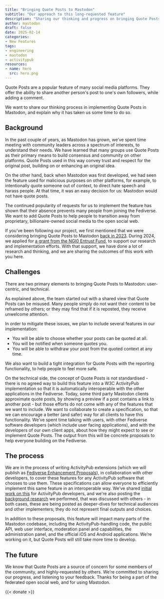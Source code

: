 ```yaml
---
title: "Bringing Quote Posts to Mastodon"
subtitle: "Our approach to this long-requested feature"
description: "Sharing our thinking and progress on bringing Quote Posts to Mastodon, with a goal to create a safe and respectful space for everyone."
author: mastodon
draft: false
date: 2025-02-14
categories:
- New Features
tags:
- engineering
- mastodon
- activitypub
resources:
- name: hero
  src: hero.png
---
```


Quote Posts are a popular feature of many social media platforms. They offer the ability to share another person's post to one's own followers, while adding a comment.

We want to share our thinking process in implementing Quote Posts in Mastodon, and explain why it has taken us some time to do so.

## Background

In the past couple of years, as Mastodon has grown, we’ve spent time meeting with community leaders across a spectrum of interests, to understand their needs. We have learned that many groups use Quote Posts as their primary means to build consensus and community on other platforms. Quote Posts used in this way convey trust and respect for the original post, building on or enhancing an original idea.

On the other hand, back when Mastodon was first developed, we had seen the feature used for malicious purposes on other platforms, for example, to intentionally quote someone out of context, to direct hate speech and harass people. At that time, it was an easy decision for us: Mastodon would not have quote posts.

The continued popularity of requests for us to implement the feature has shown that their absence prevents many people from joining the Fediverse. We want to add Quote Posts to help people to transition away from proprietary, billionaire-owned social media to the open social web.

If you’ve been following our project, we first mentioned that we were considering bringing Quote Posts to Mastodon [back in 2023](https://blog.joinmastodon.org/2023/05/a-new-onboarding-experience-on-mastodon/). During 2024, we applied for [a grant from the NGI0 Entrust Fund](https://nlnet.nl/project/Mastodon-Quoting/), to support our research and implementation efforts. With that support, we have done a lot of research and thinking, and we are sharing the outcomes of this work with you here.

## Challenges

There are two primary elements to bringing Quote Posts to Mastodon: user-centric, and technical.

As explained above, the team started out with a shared view that Quote Posts can be misused. Many people simply do not want their content to be reframed by others; or they may find that if it is reposted, they receive unwelcome attention.

In order to mitigate these issues, we plan to include several features in our implementation:

- You will be able to choose whether your posts can be quoted at all.
- You will be notified when someone quotes you.
- You will be able to withdraw your post from the quoted context at any time.

We also want to build a tight integration for Quote Posts with the reporting functionality, to help people to feel more safe.

On the technical side, the concept of Quote Posts is not standardised - there is no agreed way to build this feature into a W3C ActivityPub implementation so that it is automatically interoperable with the other applications in the Fediverse. Today, some third party Mastodon clients approximate quote posts, by showing a preview if a post contains a link to another post - but those efforts do not come with any of the features that we want to include. We want to collaborate to create a specification, so that we can encourage a better (and safer) way for all clients to have this functionality. We’ve spent time talking with users, with other Fediverse software developers (which include user facing applications), and with the developers of our own client apps, about how they might expect to see or implement Quote Posts. The output from this will be concrete proposals to help everyone building on the Fediverse.

## The process

We are in the process of writing ActivityPub extensions (which we will publish as [Fediverse Enhancement Proposals](https://codeberg.org/fediverse/fep)), in collaboration with other developers, to cover these features for any ActivityPub software that chooses to use them. These specifications can allow everyone to efficiently implement this same feature in an interoperable way. We’ve shared [initial work on this](https://socialhub.activitypub.rocks/t/pre-fep-quote-posts-quote-policies-and-quote-controls/5031) for ActivityPub developers, and we're also posting the [background research](https://github.com/mastodon/specs-background/blob/main/quote-posts/quote-posts-research-and-goals.md) we performed, that was discussed with others - in both cases, these are being posted as deeper-dives for technical audiences and other implementers; they do not represent final outputs and choices.

In addition to these proposals, this feature will impact many parts of the Mastodon codebase, including the ActivityPub-handling code, the public API, web user interface, moderation panel and capabilities, the administration panel, and the official iOS and Android applications. We’re working on it, but Quote Posts will still take more time to develop.

## The future

We know that Quote Posts are a source of concern for some members of the community, and highly-requested by others. We’re committed to sharing our progress, and listening to your feedback. Thanks for being a part of the federated open social web, and for using Mastodon.

{{< donate >}}
